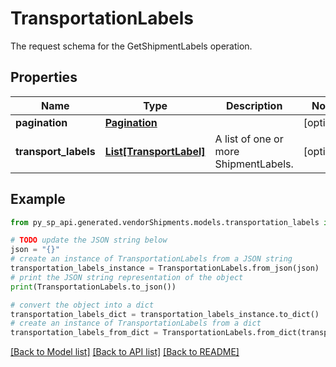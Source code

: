 # TransportationLabels

The request schema for the GetShipmentLabels operation.

## Properties

Name | Type | Description | Notes
------------ | ------------- | ------------- | -------------
**pagination** | [**Pagination**](Pagination.md) |  | [optional] 
**transport_labels** | [**List[TransportLabel]**](TransportLabel.md) | A list of one or more ShipmentLabels. | [optional] 

## Example

```python
from py_sp_api.generated.vendorShipments.models.transportation_labels import TransportationLabels

# TODO update the JSON string below
json = "{}"
# create an instance of TransportationLabels from a JSON string
transportation_labels_instance = TransportationLabels.from_json(json)
# print the JSON string representation of the object
print(TransportationLabels.to_json())

# convert the object into a dict
transportation_labels_dict = transportation_labels_instance.to_dict()
# create an instance of TransportationLabels from a dict
transportation_labels_from_dict = TransportationLabels.from_dict(transportation_labels_dict)
```
[[Back to Model list]](../README.md#documentation-for-models) [[Back to API list]](../README.md#documentation-for-api-endpoints) [[Back to README]](../README.md)


